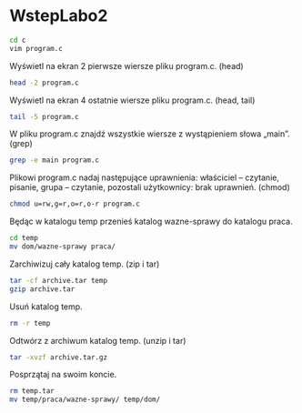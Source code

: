 WstepLabo2
==========
```sh
cd c
vim program.c
```

Wyświetl na ekran 2 pierwsze wiersze pliku program.c. (head)

```sh
head -2 program.c
```

Wyświetl na ekran 4 ostatnie wiersze pliku program.c. (head, tail)

```sh
tail -5 program.c
```

W pliku program.c znajdź wszystkie wiersze z wystąpieniem słowa „main”. (grep)

```sh
grep -e main program.c
```

Plikowi program.c nadaj następujące uprawnienia: właściciel – czytanie, pisanie, grupa – czytanie, pozostali użytkownicy: brak uprawnień. (chmod)

```sh
chmod u=rw,g=r,o=r,o-r program.c
```

Będąc w katalogu temp przenieś katalog wazne-sprawy do katalogu praca.

```sh
cd temp
mv dom/wazne-sprawy praca/
```

Zarchiwizuj cały katalog temp. (zip i tar)

```sh
tar -cf archive.tar temp
gzip archive.tar
```

Usuń katalog temp.

```sh
rm -r temp
```

Odtwórz z archiwum katalog temp. (unzip i tar)

```sh
tar -xvzf archive.tar.gz
```

Posprzątaj na swoim koncie.

```sh
rm temp.tar
mv temp/praca/wazne-sprawy/ temp/dom/
```
